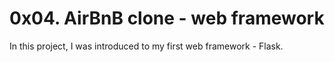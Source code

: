 # 0x04. AirBnB clone - web framework

In this project, I was introduced to my first web framework - Flask.
